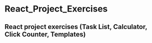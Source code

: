 # React_Project_Exercises
## React project exercises (Task List, Calculator, Click Counter, Templates)

